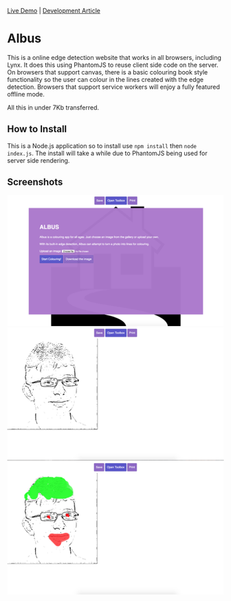 [Live Demo](https://shanehudson.net/tools/albus/) | [Development Article](https://shanehudson.net/index.php?p=2016/10/05/creating-my-10k-apart-entry)

# Albus
This is a online edge detection website that works in all browsers, including Lynx. It does this using PhantomJS to reuse client side code on the server. On browsers that support canvas, there is a basic colouring book style functionality so the user can colour in the lines created with the edge detection. Browsers that support service workers will enjoy a fully featured offline mode.

All this in under 7Kb transferred. 

## How to Install
This is a Node.js application so to install use ```npm install``` then ```node index.js```. The install will take a while due to PhantomJS being used for server side rendering.

## Screenshots

![Albus Splash Page](screenshots/albus_splash.png)
![Albus Edge Detection](screenshots/albus_edge.png)
![Albus Colouring](screenshots/albus_colour.png)
